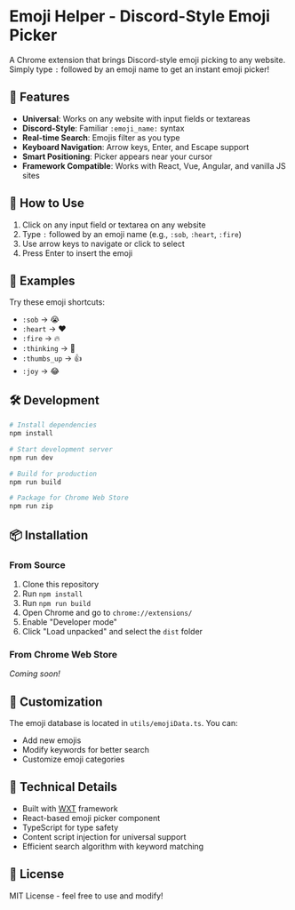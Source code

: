 # Emoji Helper - Discord-Style Emoji Picker

A Chrome extension that brings Discord-style emoji picking to any website. Simply type `:` followed by an emoji name to get an instant emoji picker!

## 🚀 Features

- **Universal**: Works on any website with input fields or textareas
- **Discord-Style**: Familiar `:emoji_name:` syntax
- **Real-time Search**: Emojis filter as you type
- **Keyboard Navigation**: Arrow keys, Enter, and Escape support
- **Smart Positioning**: Picker appears near your cursor
- **Framework Compatible**: Works with React, Vue, Angular, and vanilla JS sites

## 🎯 How to Use

1. Click on any input field or textarea on any website
2. Type `:` followed by an emoji name (e.g., `:sob`, `:heart`, `:fire`)
3. Use arrow keys to navigate or click to select
4. Press Enter to insert the emoji

## 📖 Examples

Try these emoji shortcuts:

- `:sob` → 😭
- `:heart` → ❤️
- `:fire` → 🔥
- `:thinking` → 🤔
- `:thumbs_up` → 👍
- `:joy` → 😂

## 🛠️ Development

```bash
# Install dependencies
npm install

# Start development server
npm run dev

# Build for production
npm run build

# Package for Chrome Web Store
npm run zip
```

## 📦 Installation

### From Source

1. Clone this repository
2. Run `npm install`
3. Run `npm run build`
4. Open Chrome and go to `chrome://extensions/`
5. Enable "Developer mode"
6. Click "Load unpacked" and select the `dist` folder

### From Chrome Web Store

_Coming soon!_

## 🎨 Customization

The emoji database is located in `utils/emojiData.ts`. You can:

- Add new emojis
- Modify keywords for better search
- Customize emoji categories

## 🔧 Technical Details

- Built with [WXT](https://wxt.dev/) framework
- React-based emoji picker component
- TypeScript for type safety
- Content script injection for universal support
- Efficient search algorithm with keyword matching

## 📝 License

MIT License - feel free to use and modify!
